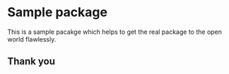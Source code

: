 # Sample package
This is a sample pacakge which helps to get the real package to the open world flawlessly.
## Thank you